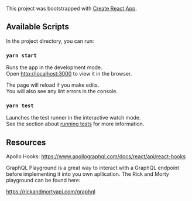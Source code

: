 This project was bootstrapped with [Create React App](https://github.com/facebook/create-react-app).

## Available Scripts

In the project directory, you can run:

### `yarn start`

Runs the app in the development mode.<br />
Open [http://localhost:3000](http://localhost:3000) to view it in the browser.

The page will reload if you make edits.<br />
You will also see any lint errors in the console.

### `yarn test`

Launches the test runner in the interactive watch mode.<br />
See the section about [running tests](https://facebook.github.io/create-react-app/docs/running-tests) for more information.

## Resources

Apollo Hooks: https://www.apollographql.com/docs/react/api/react-hooks

GraphQL Playground is a great way to interact with a GraphQL endpoint before implementing it
into you own apllication. The Rick and Morty playground can be found here:

https://rickandmortyapi.com/graphql
